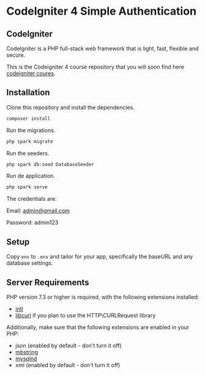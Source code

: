 # CodeIgniter 4 Simple Authentication

## CodeIgniter

CodeIgniter is a PHP full-stack web framework that is light, fast, flexible and secure.

This is the Codeigniter 4 course repository that you will soon find here [codeigniter coures](#). 

## Installation

Clone this repository and install the dependencies.

```bash
composer install
```

Run the migrations.

```bash
php spark migrate
```

Run the seeders.

```bash
php spark db:seed DatabaseSeeder
```

Run de application.

```bash
php spark serve
```

The credentials are:

Email: admin@gmail.com

Password: admin123

## Setup

Copy `env` to `.env` and tailor for your app, specifically the baseURL
and any database settings.

## Server Requirements

PHP version 7.3 or higher is required, with the following extensions installed:

- [intl](http://php.net/manual/en/intl.requirements.php)
- [libcurl](http://php.net/manual/en/curl.requirements.php) if you plan to use the HTTP\CURLRequest library

Additionally, make sure that the following extensions are enabled in your PHP:

- json (enabled by default - don't turn it off)
- [mbstring](http://php.net/manual/en/mbstring.installation.php)
- [mysqlnd](http://php.net/manual/en/mysqlnd.install.php)
- xml (enabled by default - don't turn it off)
